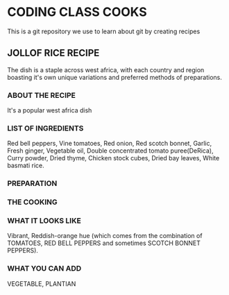 # CODING CLASS COOKS
This is a git repository we use to learn about git by creating recipes
## JOLLOF RICE RECIPE
The dish is a staple across west africa, with each country and region boasting it's own unique variations and preferred methods of preparations.
### ABOUT THE RECIPE
It's a popular west africa dish
### LIST OF INGREDIENTS
Red bell peppers, Vine tomatoes, Red onion, Red scotch bonnet, Garlic, Fresh ginger, Vegetable oil, Double concentrated tomato puree(DeRica), Curry powder, Dried thyme, Chicken stock cubes, Dried bay leaves, White basmati rice.
### PREPARATION

### THE COOKING

### WHAT IT LOOKS LIKE
Vibrant, Reddish-orange hue (which comes from the combination of TOMATOES, RED BELL PEPPERS and sometimes SCOTCH BONNET PEPPERS).
### WHAT YOU CAN ADD
VEGETABLE, PLANTIAN